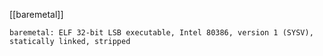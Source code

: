 [[baremetal]]

```$ file baremetal
baremetal: ELF 32-bit LSB executable, Intel 80386, version 1 (SYSV), statically linked, stripped
```
